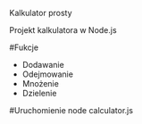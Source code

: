 Kalkulator prosty

Projekt kalkulatora w Node.js

#Fukcje
- Dodawanie
- Odejmowanie
- Mnożenie
- Dzielenie

#Uruchomienie
node calculator.js


